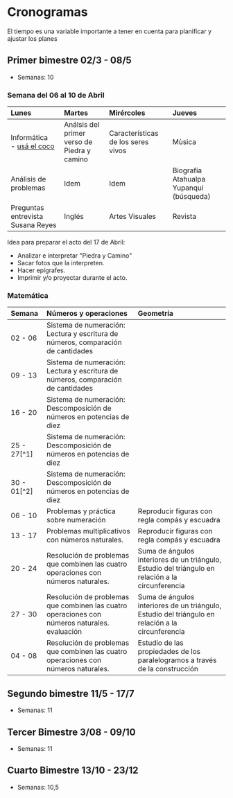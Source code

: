 # Cronogramas

El tiempo es una variable importante a tener en cuenta para planificar y ajustar los planes

## Primer bimestre 02/3 - 08/5
  - Semanas: 10

### Semana del 06 al 10 de Abril

|Lunes|Martes|Mirércoles|Jueves|
|:----|:-----|:---------|:-----|
|Informática <br> - [usá el coco](http://sauce.pntic.mec.es/jdiego/numer/numeros.htm)|Análsis del primer verso de Piedra y camino|Características de los seres vivos |Mùsica|
|Análisis de problemas|Idem|Idem| Biografía Atahualpa Yupanqui (búsqueda)|
|Preguntas entrevista Susana Reyes|Inglés|Artes Visuales|Revista|

Idea para preparar el acto del 17 de Abril:
- Analizar e interpretar "Piedra y Camino"
- Sacar fotos que la interpreten.
- Hacer epígrafes.
- Imprimir y/o proyectar durante el acto.



### Matemática

| Semana |Números y operaciones                                             |Geometría                                             |
|:-------|:-----------------------------------------------------------------|:-----------------------------------------------------|
|02 - 06 |Sistema de numeración: Lectura y escritura de números, comparación de cantidades| |
|09 - 13 |Sistema de numeración: Lectura y escritura de números, comparación de cantidades| |
|16 - 20 |Sistema de numeración: Descomposición de números en potencias de diez | |
|25 - 27[^1] |Sistema de numeración: Descomposición de números en potencias de diez||
|30 - 01[^2] |Sistema de numeración: Descomposición de números en potencias de diez ||
|06 - 10 |Problemas y práctica sobre numeración |Reproducir figuras con regla compás y escuadra|
|13 - 17 |Problemas multiplicativos con números naturales. |Reproducir figuras con regla compás y escuadra |
|20 - 24 |Resolución de problemas que combinen las cuatro operaciones con números naturales.|Suma de ángulos interiores de un triángulo, Estudio del triángulo en relación a la circunferencia|
|27 - 30 |Resolución de problemas que combinen las cuatro operaciones con números naturales. <br> evaluación|Suma de ángulos interiores de un triángulo, Estudio del triángulo en relación a la circunferencia|
|04 - 08 |Resolución de problemas que combinen las cuatro operaciones con números naturales.|Estudio de las propiedades de los paralelogramos a través de la construcción|

## Segundo bimestre 11/5 - 17/7
  - Semanas: 11

## Tercer Bimestre 3/08 - 09/10
  - Semanas: 11

## Cuarto Bimestre 13/10 - 23/12
  - Semanas: 10,5





